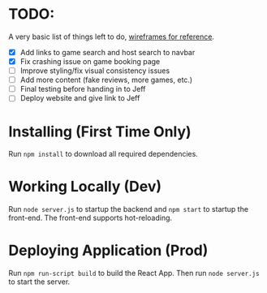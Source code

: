 # TODO:
A very basic list of things left to do, [wireframes for reference](https://www.figma.com/file/DfjXAp0tvCbh9EX3XJ32bl/Iterative-Design-Final-Ver---DnD?node-id=53%3A933).
- [x] Add links to game search and host search to navbar
- [x] Fix crashing issue on game booking page
- [ ] Improve styling/fix visual consistency issues
- [ ] Add more content (fake reviews, more games, etc.)
- [ ] Final testing before handing in to Jeff
- [ ] Deploy website and give link to Jeff
 
# Installing (First Time Only)

Run `npm install` to download all required dependencies.

# Working Locally (Dev)

Run `node server.js` to startup the backend and `npm start` to startup the
front-end. The front-end supports hot-reloading.

# Deploying Application (Prod)

Run `npm run-script build` to build the React App. Then run `node server.js`
to start the server.
